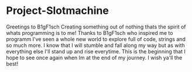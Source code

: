 # Project-Slotmachine
Greetings to B1gF1sch
Creating something out of nothing thats the spirit of whats programming is to me! Thanks to B1gF1sch who inspired me to programm I've seen a whole new world to explore full of code, strings and so much more. I know that I will stumble and fall along my way but as with everything else I'll stand up and rise everytime. This is the beginning that I hope to see once again when Im at the end of my journey. I wish ya'll the best!
